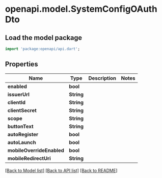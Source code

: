 # openapi.model.SystemConfigOAuthDto

## Load the model package
```dart
import 'package:openapi/api.dart';
```

## Properties
Name | Type | Description | Notes
------------ | ------------- | ------------- | -------------
**enabled** | **bool** |  | 
**issuerUrl** | **String** |  | 
**clientId** | **String** |  | 
**clientSecret** | **String** |  | 
**scope** | **String** |  | 
**buttonText** | **String** |  | 
**autoRegister** | **bool** |  | 
**autoLaunch** | **bool** |  | 
**mobileOverrideEnabled** | **bool** |  | 
**mobileRedirectUri** | **String** |  | 

[[Back to Model list]](../README.md#documentation-for-models) [[Back to API list]](../README.md#documentation-for-api-endpoints) [[Back to README]](../README.md)


